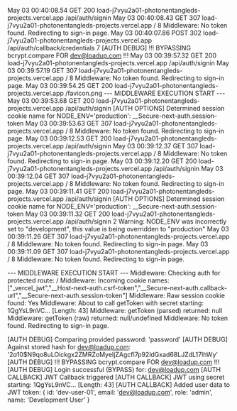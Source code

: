 
May 03 00:40:08.54
GET
200
load-j7vyu2a01-photonentangleds-projects.vercel.app
/api/auth/signin
May 03 00:40:08.43
GET
307
load-j7vyu2a01-photonentangleds-projects.vercel.app
/
8
Middleware: No token found. Redirecting to sign-in page.
May 03 00:40:07.86
POST
302
load-j7vyu2a01-photonentangleds-projects.vercel.app
/api/auth/callback/credentials
7
[AUTH DEBUG] !!! BYPASSING bcrypt.compare FOR dev@loadup.com !!!
May 03 00:39:57.32
GET
200
load-j7vyu2a01-photonentangleds-projects.vercel.app
/api/auth/signin
May 03 00:39:57.19
GET
307
load-j7vyu2a01-photonentangleds-projects.vercel.app
/
8
Middleware: No token found. Redirecting to sign-in page.
May 03 00:39:54.25
GET
200
load-j7vyu2a01-photonentangleds-projects.vercel.app
/favicon.png
--- MIDDLEWARE EXECUTION START ---
May 03 00:39:53.68
GET
200
load-j7vyu2a01-photonentangleds-projects.vercel.app
/api/auth/signin
[AUTH OPTIONS] Determined session cookie name for NODE_ENV='production': __Secure-next-auth.session-token
May 03 00:39:53.63
GET
307
load-j7vyu2a01-photonentangleds-projects.vercel.app
/
8
Middleware: No token found. Redirecting to sign-in page.
May 03 00:39:12.53
GET
200
load-j7vyu2a01-photonentangleds-projects.vercel.app
/api/auth/signin
May 03 00:39:12.37
GET
307
load-j7vyu2a01-photonentangleds-projects.vercel.app
/
8
Middleware: No token found. Redirecting to sign-in page.
May 03 00:39:12.20
GET
200
load-j7vyu2a01-photonentangleds-projects.vercel.app
/api/auth/signin
May 03 00:39:12.04
GET
307
load-j7vyu2a01-photonentangleds-projects.vercel.app
/
8
Middleware: No token found. Redirecting to sign-in page.
May 03 00:39:11.41
GET
200
load-j7vyu2a01-photonentangleds-projects.vercel.app
/api/auth/signin
[AUTH OPTIONS] Determined session cookie name for NODE_ENV='production': __Secure-next-auth.session-token
May 03 00:39:11.32
GET
200
load-j7vyu2a01-photonentangleds-projects.vercel.app
/api/auth/signin
2
Warning: NODE_ENV was incorrectly set to "development", this value is being overridden to "production"
May 03 00:39:11.26
GET
307
load-j7vyu2a01-photonentangleds-projects.vercel.app
/
8
Middleware: No token found. Redirecting to sign-in page.
May 03 00:39:11.09
GET
307
load-j7vyu2a01-photonentangleds-projects.vercel.app
/
8
Middleware: No token found. Redirecting to sign-in page.





--- MIDDLEWARE EXECUTION START ---
Middleware: Checking auth for protected route: /
Middleware: Incoming cookie names: ["_vercel_jwt","__Host-next-auth.csrf-token","__Secure-next-auth.callback-url","__Secure-next-auth.session-token"]
Middleware: Raw session cookie found: Yes
Middleware: About to call getToken with secret starting: 1QgYsL9nVC... [Length: 43]
Middleware: getToken (parsed) returned: null
Middleware: getToken (raw) returned: null/undefined
Middleware: No token found. Redirecting to sign-in page.





[AUTH DEBUG] Comparing provided password: 'password'
[AUTH DEBUG] Against stored hash for dev@loadup.com: '$2a$10$N9qo8uLOickgx2ZMRZoMyeIjZAgcfl7p92ldGxad68LJZdL17lhWy'
[AUTH DEBUG] !!! BYPASSING bcrypt.compare FOR dev@loadup.com !!!
[AUTH DEBUG] Login successful (BYPASS) for: dev@loadup.com
[AUTH CALLBACK] JWT Callback triggered
[AUTH CALLBACK] JWT using secret starting: 1QgYsL9nVC... [Length: 43]
[AUTH CALLBACK] Added user data to JWT token: {
  id: 'dev-user-01',
  email: 'dev@loadup.com',
  role: 'admin',
  name: 'Development User'
}